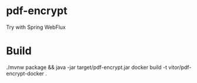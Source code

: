 # pdf-encrypt
Try with Spring WebFlux

# Build
./mvnw package && java -jar target/pdf-encrypt.jar
docker build -t vitor/pdf-encrypt-docker .
